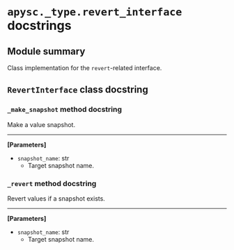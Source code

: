 # `apysc._type.revert_interface` docstrings

## Module summary

Class implementation for the `revert`-related interface.

## `RevertInterface` class docstring

### `_make_snapshot` method docstring

Make a value snapshot.<hr>

**[Parameters]**

- `snapshot_name`: str
  - Target snapshot name.

### `_revert` method docstring

Revert values if a snapshot exists.<hr>

**[Parameters]**

- `snapshot_name`: str
  - Target snapshot name.